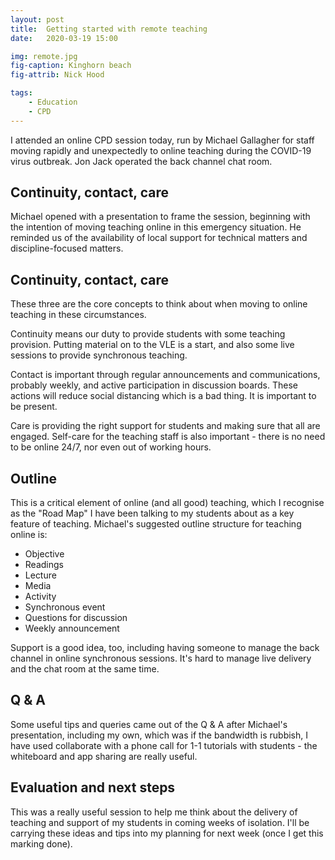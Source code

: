 ```yaml
---
layout: post
title:  Getting started with remote teaching
date:   2020-03-19 15:00

img: remote.jpg
fig-caption: Kinghorn beach
fig-attrib: Nick Hood

tags:
    - Education
    - CPD
---
```

I attended an online CPD session today, run by Michael Gallagher for staff moving rapidly and unexpectedly to online teaching during the COVID-19 virus outbreak. Jon Jack operated the back channel chat room.

## Continuity, contact, care
Michael opened with a presentation to frame the session, beginning with the intention of moving teaching online in this emergency situation. He reminded us of the availability of local support for technical matters and discipline-focused matters.

## Continuity, contact, care

These three are the core concepts to think about when moving to online teaching in these circumstances.

Continuity means our duty to provide students with some teaching provision. Putting material on to the VLE is a start, and also some live sessions to provide synchronous teaching.

Contact is important through regular announcements and communications, probably weekly, and active participation in discussion boards. These actions will reduce social distancing which is a bad thing. It is important to be present.

Care is providing the right support for students and making sure that all are engaged. Self-care for the teaching staff is also important - there is no need to be online 24/7, nor even out of working hours.

## Outline

This is a critical element of online (and all good) teaching, which I recognise as the "Road Map" I have been talking to my students about as a key feature of teaching. Michael's suggested outline structure for teaching online is:

* Objective
* Readings
* Lecture
* Media
* Activity
* Synchronous event
* Questions for discussion
* Weekly announcement

Support is a good idea, too, including having someone to manage the back channel in online synchronous sessions. It's hard to manage live delivery and the chat room at the same time.

## Q & A
Some useful tips and queries came out of the Q & A after Michael's presentation, including my own, which was if the bandwidth is rubbish, I have used collaborate with a phone call for 1-1 tutorials with students - the whiteboard and app sharing are really useful.

## Evaluation and next steps
This was a really useful session to help me think about the delivery of teaching and support of my students in coming weeks of isolation. I'll be carrying these ideas and tips into my planning for next week (once I get this marking done).


